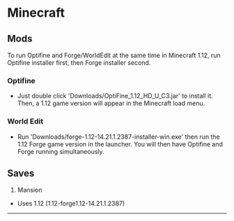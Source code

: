 # Minecraft
## Mods
To run Optifine and Forge/WorldEdit at the same time in Minecraft 1.12, run Optifine installer first, then Forge installer second. 

### Optifine
- Just double click 'Downloads/OptiFine_1.12_HD_U_C3.jar' to install it. Then, a 1.12 game version will appear in the Minecraft load menu.

### World Edit
- Run 'Downloads/forge-1.12-14.21.1.2387-installer-win.exe' then run the 1.12 Forge game version in the launcher. You will then have Optifine and Forge running simultaneously.

## Saves
1. Mansion
* Uses 1.12 (1.12-forge1.12-14.21.1.2387)
__________  
